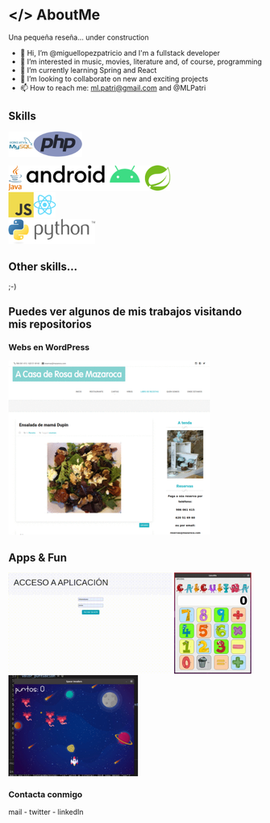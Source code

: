 # </> AboutMe
Una pequeña reseña... under construction

- 👋 Hi, I’m @miguellopezpatricio and I'm a fullstack developer
- 👀 I’m interested in music, movies, literature and, of course, programming
- 🌱 I’m currently learning Spring and React
- 💞️ I’m looking to collaborate on new and exciting projects
- 📫 How to reach me: ml.patri@gmail.com and @MLPatri

<!---
miguellopezpatricio/miguellopezpatricio is a ✨ special ✨ repository because its `README.md` (this file) appears on your GitHub profile.
You can click the Preview link to take a look at your changes.
--->

## Skills

<img src="/images/logo-mysql.svg" alt="logo mysql" height="50"/><img src="/images/logo-php.svg" alt="logo php" height="50"/>
<br>


<img src="/images/logo-java.svg" alt="logo java" height="50"/><img src="/images/logo-android.svg" alt="logo android" height="50"/><img src="/images/logo-spring.svg" alt="logo spring" height="50"/>
<br>
<img src="/images/logo-javascript.svg" alt="logo js" height="50"/><img src="/images/logo-react.svg" alt="logo react" height="50"/>
<br>
<img src="/images/logo-python.svg" alt="logo python" height="50"/>


## Other skills...
;-)


## Puedes ver algunos de mis trabajos visitando mis repositorios

### Webs en WordPress
![Webs en WP](webs.gif)

## Apps & Fun
<img src="comuniapp.gif" alt="ComuniApp" height="200"/>   <img src="calculinha.gif" alt="calculadora en python" height="200"/>   <img src="spaceinvaders.gif" alt="Space Invaders in python" height="200"/>


### Contacta conmigo
mail - twitter - linkedIn